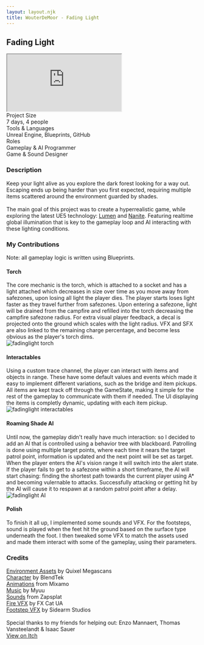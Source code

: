 ```yaml
---
layout: layout.njk
title: WouterDeMoor - Fading Light
---
```


<article class="project-page container">
<h2 class="project-title">Fading Light</h2>
<div class="project-intro">
    <iframe class="project-video"
    title="Fading Light - Gameplay Trailer"
    src="https://www.youtube.com/embed/otfrz9a2En8"
    allow="accelerometer; autoplay; clipboard-write; encrypted-media; gyroscope; picture-in-picture" allowfullscreen>
    </iframe>
    <div class="project-data">
        <div>
            <div class="data-title">Project Size</div>
            <div class="data-text">7 days, 4 people</div>
        </div>
        <div>
            <div class="data-title">Tools &amp; Languages</div>
            <div class="data-text">Unreal Engine, Blueprints, GitHub</div>
        </div>
        <div>
            <div class="data-title">Roles</div>
            <div class="data-text">Gameplay &amp; AI Programmer </br> Game &amp; Sound Designer</div>
        </div>
    </div>
</div>

<section class="project-section">
    <h3>Description</h3>
    <div class="project-description">
        Keep your light alive as you explore the dark forest looking for a way out. Escaping ends up being harder than you first expected, requiring multiple items scattered around the environment guarded by shades. </br></br>
        The main goal of this project was to create a hyperrealistic game, while exploring the latest UE5 technology: <a href="https://docs.unrealengine.com/5.0/en-US/lumen-global-illumination-and-reflections-in-unreal-engine/">Lumen</a> and <a href="https://docs.unrealengine.com/5.0/en-US/nanite-virtualized-geometry-in-unreal-engine/">Nanite</a>. Featuring realtime global illumination that is key to the gameplay loop and AI interacting with these lighting conditions.
    </div>
</section>

<section class="project-section">
    <h3>My Contributions</h3>
    <div class="project-task-100 italic">Note: all gameplay logic is written using Blueprints.</div>
    <div class="project-task-100">
        <h4>Torch</h4>
        <div class="task-container">
            <div>
            The core mechanic is the torch, which is attached to a socket and has a light attached which decreases in size over time as you move away from safezones, upon losing all light the player dies. The player starts loses light faster as they travel further from safezones. Upon entering a safezone, light will be drained from the campfire and refilled into the torch decreasing the campfire safezone radius. For extra visual player feedback, a decal is projected onto the ground which scales with the light radius. VFX and SFX are also linked to the remaining charge percentage, and become less obvious as the player's torch dims.
            </div>
            <img src="/gif/fadinglight_torch.gif" alt="fadinglight torch" loading="lazy"/>
        </div>
    </div>
    <div class="project-task-100">
        <h4>Interactables</h4>
        <div class="task-container">
            <div>
            Using a custom trace channel, the player can interact with items and objects in range. These have some default values and events which made it easy to implement different variations, such as the bridge and item pickups. All items are kept track off through the GameState, making it simple for the rest of the gameplay to communicate with them if needed. The UI displaying the items is completly dynamic, updating with each item pickup.
            </div>
            <img src="/img/fadinglight_interactables.png" alt="fadinglight interactables" loading="lazy"/>
        </div>
    </div>
    <div class="project-task-100">
        <h4>Roaming Shade AI</h4>
        <div class="task-container">
            <div>
            Until now, the gameplay didn't really have much interaction: so I decided to add an AI that is controlled using a behavior tree with blackboard. Patrolling is done using multiple target points, where each time it nears the target patrol point, information is updated and the next point will be set as target. When the player enters the AI's vision range it will switch into the alert state. If the player fails to get to a safezone within a short timeframe, the AI will start chasing: finding the shortest path towards the current player using A* and becoming vulernable to attacks. Successfully attacking or getting hit by the AI will cause it to respawn at a random patrol point after a delay.
            </div>
            <img src="/img/fadinglight_ai.png" alt="fadinglight AI" loading="lazy"/>
        </div>
    </div>
    <div class="project-task-100">
        <h4>Polish</h4>
        <div class="task-container">
            <div>
            To finish it all up, I implemented some sounds and VFX. For the footsteps, sound is played when the feet hit the ground based on the surface type underneath the foot. I then tweaked some VFX to match the assets used and made them interact with some of the gameplay, using their parameters.
            </div>
        </div>
    </div>
</section>

<section class="project-section">
    <h3>Credits</h3>
    <div class="project-credits">
        <a href="https://quixel.com/megascans/home">Environment Assets</a> by Quixel Megascans </br>
        <a href="https://sketchfab.com/3d-models/rigged-character-free-2faceb3d407647afaa57f618b5675dc9">Character</a> by BlendTek </br>
        <a href="https://www.mixamo.com/#/">Animations</a> from Mixamo </br>
        <a href="https://www.thedarkpiano.com/">Music</a> by Myuu </br>
        <a href="https://www.zapsplat.com/">Sounds</a> from Zapsplat </br>
        <a href="https://www.unrealengine.com/marketplace/en-US/product/realistic-starter-vfx-pack-vol">Fire VFX</a> by FX Cat UA </br>
        <a href="https://marketplace-website-node-launcher-prod.ol.epicgames.com/ue/marketplace/en-US/product/niagara-footstep-vfx">Footstep VFX</a> by Sidearm Studios </br>
        </br>
        Special thanks to my friends for helping out: Enzo Mannaert, Thomas Vansteelandt &amp; Isaac Sauer </br>
    </div>
</section>

<div class="button-div">
    <a class="link-button" href="https://eezehdev.itch.io/fading-light" target="_blank" rel="noopener noreferrer">View on Itch</a>
</div>
</article>